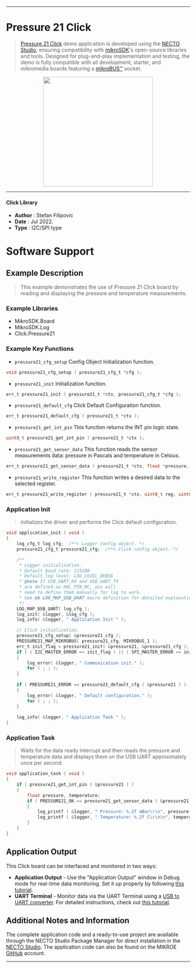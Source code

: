 
---
# Pressure 21 Click

> [Pressure 21 Click](https://www.mikroe.com/?pid_product=MIKROE-5274) demo application is developed using
the [NECTO Studio](https://www.mikroe.com/necto), ensuring compatibility with [mikroSDK](https://www.mikroe.com/mikrosdk)'s
open-source libraries and tools. Designed for plug-and-play implementation and testing, the demo is fully compatible with
all development, starter, and mikromedia boards featuring a [mikroBUS&trade;](https://www.mikroe.com/mikrobus) socket.

<p align="center">
  <img src="https://www.mikroe.com/?pid_product=MIKROE-5274&image=1" height=300px>
</p>

---

#### Click Library

- **Author**        : Stefan Filipovic
- **Date**          : Jul 2022.
- **Type**          : I2C/SPI type

# Software Support

## Example Description

> This example demonstrates the use of Pressure 21 Click board by reading and displaying the pressure and temperature measurements.

### Example Libraries

- MikroSDK.Board
- MikroSDK.Log
- Click.Pressure21

### Example Key Functions

- `pressure21_cfg_setup` Config Object Initialization function.
```c
void pressure21_cfg_setup ( pressure21_cfg_t *cfg );
```

- `pressure21_init` Initialization function.
```c
err_t pressure21_init ( pressure21_t *ctx, pressure21_cfg_t *cfg );
```

- `pressure21_default_cfg` Click Default Configuration function.
```c
err_t pressure21_default_cfg ( pressure21_t *ctx );
```

- `pressure21_get_int_pin` This function returns the INT pin logic state.
```c
uint8_t pressure21_get_int_pin ( pressure21_t *ctx );
```

- `pressure21_get_sensor_data` This function reads the sensor measurements data: pressure in Pascals and temperature in Celsius.
```c
err_t pressure21_get_sensor_data ( pressure21_t *ctx, float *pressure, float *temperature );
```

- `pressure21_write_register` This function writes a desired data to the selected register.
```c
err_t pressure21_write_register ( pressure21_t *ctx, uint8_t reg, uint8_t data_in );
```

### Application Init

> Initializes the driver and performs the Click default configuration.

```c
void application_init ( void )
{
    log_cfg_t log_cfg;  /**< Logger config object. */
    pressure21_cfg_t pressure21_cfg;  /**< Click config object. */

    /** 
     * Logger initialization.
     * Default baud rate: 115200
     * Default log level: LOG_LEVEL_DEBUG
     * @note If USB_UART_RX and USB_UART_TX 
     * are defined as HAL_PIN_NC, you will 
     * need to define them manually for log to work. 
     * See @b LOG_MAP_USB_UART macro definition for detailed explanation.
     */
    LOG_MAP_USB_UART( log_cfg );
    log_init( &logger, &log_cfg );
    log_info( &logger, " Application Init " );

    // Click initialization.
    pressure21_cfg_setup( &pressure21_cfg );
    PRESSURE21_MAP_MIKROBUS( pressure21_cfg, MIKROBUS_1 );
    err_t init_flag = pressure21_init( &pressure21, &pressure21_cfg );
    if ( ( I2C_MASTER_ERROR == init_flag ) || ( SPI_MASTER_ERROR == init_flag ) )
    {
        log_error( &logger, " Communication init." );
        for ( ; ; );
    }
    
    if ( PRESSURE21_ERROR == pressure21_default_cfg ( &pressure21 ) )
    {
        log_error( &logger, " Default configuration." );
        for ( ; ; );
    }
    
    log_info( &logger, " Application Task " );
}
```

### Application Task

> Waits for the data ready interrupt and then reads the pressure and temperature data and displays them on the USB UART approximately once per second.

```c
void application_task ( void )
{
    if ( pressure21_get_int_pin ( &pressure21 ) )
    {
        float pressure, temperature;
        if ( PRESSURE21_OK == pressure21_get_sensor_data ( &pressure21, &pressure, &temperature ) )
        {
            log_printf ( &logger, " Pressure: %.2f mBar\r\n", pressure * PRESSURE21_PA_TO_MBAR );
            log_printf ( &logger, " Temperature: %.2f C\r\n\n", temperature );
        }
    }
}
```

## Application Output

This Click board can be interfaced and monitored in two ways:
- **Application Output** - Use the "Application Output" window in Debug mode for real-time data monitoring.
Set it up properly by following [this tutorial](https://www.youtube.com/watch?v=ta5yyk1Woy4).
- **UART Terminal** - Monitor data via the UART Terminal using
a [USB to UART converter](https://www.mikroe.com/click/interface/usb?interface*=uart,uart). For detailed instructions,
check out [this tutorial](https://help.mikroe.com/necto/v2/Getting%20Started/Tools/UARTTerminalTool).

## Additional Notes and Information

The complete application code and a ready-to-use project are available through the NECTO Studio Package Manager for 
direct installation in the [NECTO Studio](https://www.mikroe.com/necto). The application code can also be found on
the MIKROE [GitHub](https://github.com/MikroElektronika/mikrosdk_click_v2) account.

---

